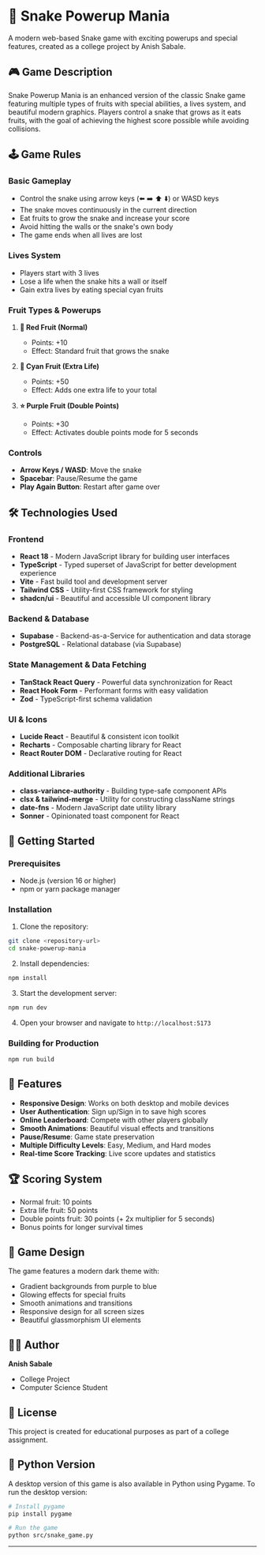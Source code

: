 
# 🐍 Snake Powerup Mania

A modern web-based Snake game with exciting powerups and special features, created as a college project by Anish Sabale.

## 🎮 Game Description

Snake Powerup Mania is an enhanced version of the classic Snake game featuring multiple types of fruits with special abilities, a lives system, and beautiful modern graphics. Players control a snake that grows as it eats fruits, with the goal of achieving the highest score possible while avoiding collisions.

## 🕹️ Game Rules

### Basic Gameplay
- Control the snake using arrow keys (⬅️ ➡️ ⬆️ ⬇️) or WASD keys
- The snake moves continuously in the current direction
- Eat fruits to grow the snake and increase your score
- Avoid hitting the walls or the snake's own body
- The game ends when all lives are lost

### Lives System
- Players start with 3 lives
- Lose a life when the snake hits a wall or itself
- Gain extra lives by eating special cyan fruits

### Fruit Types & Powerups
1. **🍎 Red Fruit (Normal)**
   - Points: +10
   - Effect: Standard fruit that grows the snake

2. **💎 Cyan Fruit (Extra Life)**
   - Points: +50
   - Effect: Adds one extra life to your total

3. **⭐ Purple Fruit (Double Points)**
   - Points: +30
   - Effect: Activates double points mode for 5 seconds

### Controls
- **Arrow Keys / WASD**: Move the snake
- **Spacebar**: Pause/Resume the game
- **Play Again Button**: Restart after game over

## 🛠️ Technologies Used

### Frontend
- **React 18** - Modern JavaScript library for building user interfaces
- **TypeScript** - Typed superset of JavaScript for better development experience
- **Vite** - Fast build tool and development server
- **Tailwind CSS** - Utility-first CSS framework for styling
- **shadcn/ui** - Beautiful and accessible UI component library

### Backend & Database
- **Supabase** - Backend-as-a-Service for authentication and data storage
- **PostgreSQL** - Relational database (via Supabase)

### State Management & Data Fetching
- **TanStack React Query** - Powerful data synchronization for React
- **React Hook Form** - Performant forms with easy validation
- **Zod** - TypeScript-first schema validation

### UI & Icons
- **Lucide React** - Beautiful & consistent icon toolkit
- **Recharts** - Composable charting library for React
- **React Router DOM** - Declarative routing for React

### Additional Libraries
- **class-variance-authority** - Building type-safe component APIs
- **clsx & tailwind-merge** - Utility for constructing className strings
- **date-fns** - Modern JavaScript date utility library
- **Sonner** - Opinionated toast component for React

## 🚀 Getting Started

### Prerequisites
- Node.js (version 16 or higher)
- npm or yarn package manager

### Installation

1. Clone the repository:
```bash
git clone <repository-url>
cd snake-powerup-mania
```

2. Install dependencies:
```bash
npm install
```

3. Start the development server:
```bash
npm run dev
```

4. Open your browser and navigate to `http://localhost:5173`

### Building for Production

```bash
npm run build
```

## 🎯 Features

- **Responsive Design**: Works on both desktop and mobile devices
- **User Authentication**: Sign up/Sign in to save high scores
- **Online Leaderboard**: Compete with other players globally
- **Smooth Animations**: Beautiful visual effects and transitions
- **Pause/Resume**: Game state preservation
- **Multiple Difficulty Levels**: Easy, Medium, and Hard modes
- **Real-time Score Tracking**: Live score updates and statistics

## 🏆 Scoring System

- Normal fruit: 10 points
- Extra life fruit: 50 points
- Double points fruit: 30 points (+ 2x multiplier for 5 seconds)
- Bonus points for longer survival times

## 🎨 Game Design

The game features a modern dark theme with:
- Gradient backgrounds from purple to blue
- Glowing effects for special fruits
- Smooth animations and transitions
- Responsive design for all screen sizes
- Beautiful glassmorphism UI elements

## 👨‍💻 Author

**Anish Sabale**
- College Project
- Computer Science Student

## 📝 License

This project is created for educational purposes as part of a college assignment.

## 🐍 Python Version

A desktop version of this game is also available in Python using Pygame. To run the desktop version:

```bash
# Install pygame
pip install pygame

# Run the game
python src/snake_game.py
```

---

